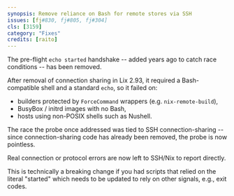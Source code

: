 ```yaml
---
synopsis: Remove reliance on Bash for remote stores via SSH
issues: [fj#830, fj#805, fj#304]
cls: [3159]
category: "Fixes"
credits: [raito]
---
```


The pre-flight `echo started` handshake -- added years ago to catch race conditions -- has been removed.

After removal of connection sharing in Lix 2.93, it required a Bash-compatible shell and a standard `echo`, so it failed on:

  * builders protected by `ForceCommand` wrappers (e.g. `nix-remote-build`),
  * BusyBox / initrd images with no Bash,
  * hosts using non-POSIX shells such as Nushell.

The race the probe once addressed was tied to SSH connection-sharing -- since connection-sharing code has already been removed, the probe is now pointless.

Real connection or protocol errors are now left to SSH/Nix to report directly.

This is technically a breaking change if you had scripts that relied on the literal "started" which needs to be updated to rely on other signals, e.g., exit codes.
